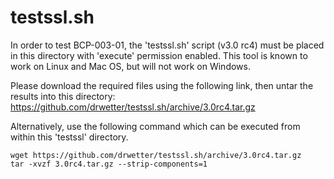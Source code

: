 # testssl.sh

In order to test BCP-003-01, the 'testssl.sh' script (v3.0 rc4) must be placed in this directory with 'execute' permission enabled. This tool is known to work on Linux and Mac OS, but will not work on Windows.

Please download the required files using the following link, then untar the results into this directory:
<https://github.com/drwetter/testssl.sh/archive/3.0rc4.tar.gz>

Alternatively, use the following command which can be executed from within this 'testssl' directory.

```shell
wget https://github.com/drwetter/testssl.sh/archive/3.0rc4.tar.gz
tar -xvzf 3.0rc4.tar.gz --strip-components=1
```
